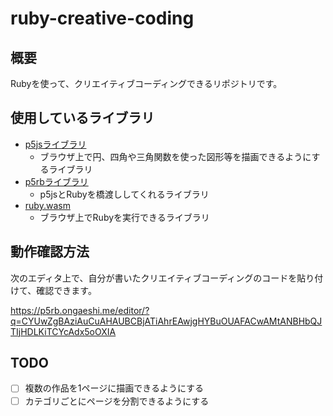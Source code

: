 # ruby-creative-coding

## 概要

Rubyを使って、クリエイティブコーディングできるリポジトリです。

## 使用しているライブラリ

- [p5jsライブラリ](https://github.com/processing/p5.js/)
  - ブラウザ上で円、四角や三角関数を使った図形等を描画できるようにするライブラリ
- [p5rbライブラリ](https://github.com/ongaeshi/p5rb/blob/master/docs/lib/p5.rb)
  - p5jsとRubyを橋渡ししてくれるライブラリ
- [ruby.wasm](https://github.com/ruby/ruby.wasm)
  - ブラウザ上でRubyを実行できるライブラリ

## 動作確認方法

次のエディタ上で、自分が書いたクリエイティブコーディングのコードを貼り付けて、確認できます。

https://p5rb.ongaeshi.me/editor/?q=CYUwZgBAziAuCuAHAUBCBjATiAhrEAwjgHYBuOUAFACwAMtANBHbQJTIjHDLKiTCYcAdx5oOXIA

## TODO

- [ ] 複数の作品を1ページに描画できるようにする
- [ ] カテゴリごとにページを分割できるようにする
